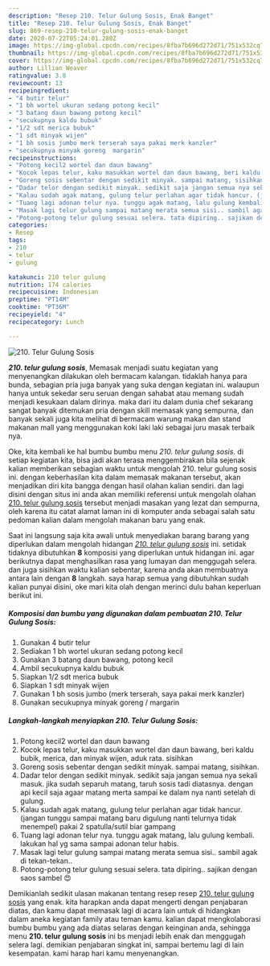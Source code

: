 ```yaml
---
description: "Resep 210. Telur Gulung Sosis, Enak Banget"
title: "Resep 210. Telur Gulung Sosis, Enak Banget"
slug: 869-resep-210-telur-gulung-sosis-enak-banget
date: 2020-07-22T05:24:01.280Z
image: https://img-global.cpcdn.com/recipes/8fba7b696d272d71/751x532cq70/210-telur-gulung-sosis-foto-resep-utama.jpg
thumbnail: https://img-global.cpcdn.com/recipes/8fba7b696d272d71/751x532cq70/210-telur-gulung-sosis-foto-resep-utama.jpg
cover: https://img-global.cpcdn.com/recipes/8fba7b696d272d71/751x532cq70/210-telur-gulung-sosis-foto-resep-utama.jpg
author: Lillian Weaver
ratingvalue: 3.8
reviewcount: 13
recipeingredient:
- "4 butir telur"
- "1 bh wortel ukuran sedang potong kecil"
- "3 batang daun bawang potong kecil"
- "secukupnya kaldu bubuk"
- "1/2 sdt merica bubuk"
- "1 sdt minyak wijen"
- "1 bh sosis jumbo merk terserah saya pakai merk kanzler"
- "secukupnya minyak goreng  margarin"
recipeinstructions:
- "Potong kecil2 wortel dan daun bawang"
- "Kocok lepas telur, kaku masukkan wortel dan daun bawang, beri kaldu bubik, merica, dan minyak wijen, aduk rata. sisihkan"
- "Goreng sosis sebentar dengan sedikit minyak. sampai matang, sisihkan."
- "Dadar telor dengan sedikit minyak. sedikit saja jangan semua nya sekali masuk. jika sudah separuh matang, taruh sosis tadi diatasnya. dengan api kecil saja agaar matang merta sampai ke dalam nya nanti setelah di gulung."
- "Kalau sudah agak matang, gulung telur perlahan agar tidak hancur. (jangan tunggu sampai matang baru digulung nanti telurnya tidak menempel) pakai 2 spatulla/sutil biar gampang"
- "Tuang lagi adonan telur nya. tunggu agak matang, lalu gulung kembali. lakukan hal yg sama sampai adonan telur habis."
- "Masak lagi telur gulung sampai matang merata semua sisi.. sambil agak di tekan-tekan.."
- "Potong-potong telur gulung sesuai selera. tata dipiring.. sajikan dengan saos sambel 😍"
categories:
- Resep
tags:
- 210
- telur
- gulung

katakunci: 210 telur gulung 
nutrition: 174 calories
recipecuisine: Indonesian
preptime: "PT14M"
cooktime: "PT36M"
recipeyield: "4"
recipecategory: Lunch

---
```



![210. Telur Gulung Sosis](https://img-global.cpcdn.com/recipes/8fba7b696d272d71/751x532cq70/210-telur-gulung-sosis-foto-resep-utama.jpg)

<b><i>210. telur gulung sosis</i></b>, Memasak menjadi suatu kegiatan yang menyenangkan dilakukan oleh bermacam kalangan. tidaklah hanya para bunda, sebagian pria juga banyak yang suka dengan kegiatan ini. walaupun hanya untuk sekedar seru seruan dengan sahabat atau memang sudah menjadi kesukaan dalam dirinya. maka dari itu dalam dunia chef sekarang sangat banyak ditemukan pria dengan skill memasak yang sempurna, dan banyak sekali juga kita melihat di bermacam warung makan dan stand makanan mall yang menggunakan koki laki laki sebagai juru masak terbaik nya.



Oke, kita kembali ke hal bumbu bumbu menu <i>210. telur gulung sosis</i>. di setiap kegiatan kita, bisa jadi akan terasa menggembirakan bila sejenak kalian memberikan sebagian waktu untuk mengolah 210. telur gulung sosis ini. dengan keberhasilan kita dalam memasak makanan tersebut, akan menjadikan diri kita bangga dengan hasil olahan kalian sendiri. dan lagi disini dengan situs ini anda akan memiliki referensi untuk mengolah olahan <u>210. telur gulung sosis</u> tersebut menjadi masakan yang lezat dan sempurna, oleh karena itu catat alamat laman ini di komputer anda sebagai salah satu pedoman kalian dalam mengolah makanan baru yang enak.


Saat ini langsung saja kita awali untuk menyediakan barang barang yang diperlukan dalam mengolah hidangan <u><i>210. telur gulung sosis</i></u> ini. setidak tidaknya dibutuhkan <b>8</b> komposisi yang diperlukan untuk hidangan ini. agar berikutnya dapat menghasilkan rasa yang lumayan dan menggugah selera. dan juga sisihkan waktu kalian sebentar, karena anda akan membuatnya antara lain dengan <b>8</b> langkah. saya harap semua yang dibutuhkan sudah kalian punyai disini, oke mari kita olah dengan merinci dulu bahan keperluan berikut ini.

<!--inarticleads1-->

##### Komposisi dan bumbu yang digunakan dalam pembuatan 210. Telur Gulung Sosis:

1. Gunakan 4 butir telur
1. Sediakan 1 bh wortel ukuran sedang potong kecil
1. Gunakan 3 batang daun bawang, potong kecil
1. Ambil secukupnya kaldu bubuk
1. Siapkan 1/2 sdt merica bubuk
1. Siapkan 1 sdt minyak wijen
1. Gunakan 1 bh sosis jumbo (merk terserah, saya pakai merk kanzler)
1. Gunakan secukupnya minyak goreng / margarin




<!--inarticleads2-->

##### Langkah-langkah menyiapkan 210. Telur Gulung Sosis:

1. Potong kecil2 wortel dan daun bawang
1. Kocok lepas telur, kaku masukkan wortel dan daun bawang, beri kaldu bubik, merica, dan minyak wijen, aduk rata. sisihkan
1. Goreng sosis sebentar dengan sedikit minyak. sampai matang, sisihkan.
1. Dadar telor dengan sedikit minyak. sedikit saja jangan semua nya sekali masuk. jika sudah separuh matang, taruh sosis tadi diatasnya. dengan api kecil saja agaar matang merta sampai ke dalam nya nanti setelah di gulung.
1. Kalau sudah agak matang, gulung telur perlahan agar tidak hancur. (jangan tunggu sampai matang baru digulung nanti telurnya tidak menempel) pakai 2 spatulla/sutil biar gampang
1. Tuang lagi adonan telur nya. tunggu agak matang, lalu gulung kembali. lakukan hal yg sama sampai adonan telur habis.
1. Masak lagi telur gulung sampai matang merata semua sisi.. sambil agak di tekan-tekan..
1. Potong-potong telur gulung sesuai selera. tata dipiring.. sajikan dengan saos sambel 😍




Demikianlah sedikit ulasan makanan tentang resep resep <u>210. telur gulung sosis</u> yang enak. kita harapkan anda dapat mengerti dengan penjabaran diatas, dan kamu dapat memasak lagi di acara lain untuk di hidangkan dalam aneka kegiatan family atau teman kamu. kalian dapat mengkolaborasi bumbu bumbu yang ada diatas selaras dengan keinginan anda, sehingga menu <b>210. telur gulung sosis</b> ini bs menjadi lebih enak dan menggugah selera lagi. demikian penjabaran singkat ini, sampai bertemu lagi di lain kesempatan. kami harap hari kamu menyenangkan.
